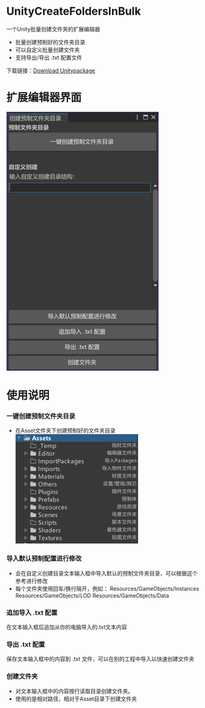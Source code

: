 # UnityCreateFoldersInBulk

一个Unity批量创建文件夹的扩展编辑器

- 批量创建预制好的文件夹目录
- 可以自定义批量创建文件夹
- 支持导出/导出 .txt 配置文件

下载链接：[Download Unitypackage](https://github.com/MingMingZiX/UnityCreateFoldersInBulk/releases/download/0.9/CreaterFolder.unitypackage)

# 扩展编辑器界面
![image](dis_image/interface.png)

# 使用说明
### 一键创建预制文件夹目录
- 在Asset文件夹下创建预制好的文件夹目录<br/>
![image](dis_image/defaultFlodersPaths.png)
### 导入默认预制配置进行修改
- 会在自定义创建目录文本输入框中导入默认的预制文件夹目录，可以根据这个参考进行修改
- 每个文件夹使用回车/换行隔开，例如：
Resources/GameObjects/Instances
Resources/GameObjects/LOD
Resources/GameObjects/Data

### 追加导入 .txt 配置
在文本输入框后追加从你的电脑导入的.txt文本内容

### 导出 .txt 配置
保存文本输入框中的内容到 .txt 文件，可以在别的工程中导入以快速创建文件夹

### 创建文件夹
- 对文本输入框中的内容按行读取目录创建文件夹。
- 使用的是相对路径，相对于Asset目录下创建文件夹